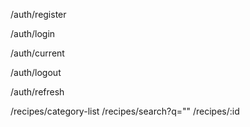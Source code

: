 <p>/auth/register</p>
<p>/auth/login</p>
<p>/auth/current</p>
<p>/auth/logout</p>
<p>/auth/refresh</p>

/recipes/category-list
/recipes/search?q=""
/recipes/:id
